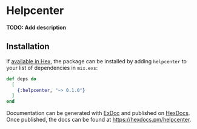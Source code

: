 # Helpcenter

**TODO: Add description**

## Installation

If [available in Hex](https://hex.pm/docs/publish), the package can be installed
by adding `helpcenter` to your list of dependencies in `mix.exs`:

```elixir
def deps do
  [
    {:helpcenter, "~> 0.1.0"}
  ]
end
```

Documentation can be generated with [ExDoc](https://github.com/elixir-lang/ex_doc)
and published on [HexDocs](https://hexdocs.pm). Once published, the docs can
be found at <https://hexdocs.pm/helpcenter>.

